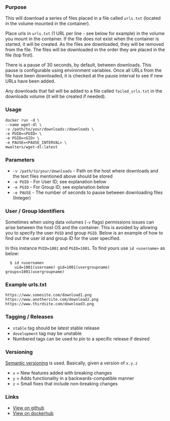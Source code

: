 ### Purpose

This will download a series of files placed in a file called `urls.txt` (located in the volume mounted in the container).

Place urls in `urls.txt` (1 URL per line - see below for example) in the volume you mount in the container.  If the file does not exist when the container is started, it will be created.  As the files are downloaded, they will be removed from the file.  The files will be downloaded in the order they are placed in the file (top first).

There is a pause of 30 seconds, by default, between downloads.  This pause is configurable using environment variables.  Once all URLs from the file have been downloaded, it is checked at the pause interval to see if new URLs have been added.

Any downloads that fail will be added to a file called `failed_urls.txt` in the downloads volume (it will be created if needed).

### Usage

```
docker run -d \
--name wget-dl \
-v /path/to/your/downloads:/downloads \
-e PUID=<PUID> \
-e PGID=<GID> \
-e PAUSE=<PAUSE_INTERVAL> \
mwalters/wget-dl:latest
```

### Parameters
* `-v /path/to/your/downloads` - Path on the host where downloads and the text files mentioned above should be stored
* `-e PUID` - For User ID; see explanation below
* `-e PGID` - For Group ID; see explanation below
* `-e PAUSE` - The number of seconds to pause between downloading files (Integer)

### User / Group Identifiers

Sometimes when using data volumes (`-v` flags) permissions issues can arise between the host OS and the container. This is avoided by allowing you to specify the user `PUID` and group `PGID`. Below is an example of how to find out the user id and group ID for the user specified.

In this instance `PUID=1001` and `PGID=1001`. To find yours use `id <username>` as below:

```
  $ id <username>
    uid=1001(username) gid=1001(usergroupname) groups=1001(usergroupname)
```

### Example urls.txt
```
https://www.somesite.com/download1.png
https://www.anothersite.com/download2.png
https://www.thirdsite.com/download3.png
```

### Tagging / Releases

* `stable` tag should be latest stable release
* `development` tag may be unstable
* Numbered tags can be used to pin to a specific release if desired

### Versioning
[Semantic versioning](https://semver.org/) is used.  Basically, given a version of `x.y.z`

* `x` = New features added with breaking changes
* `y` = Adds functionality in a backwards-compatible manner
* `z` = Small fixes that include non-breaking changes

### Links

* [View on github](https://github.com/mwalters/wget-dl)
* [View on dockerhub](https://hub.docker.com/r/mwalters/wget-dl/)

